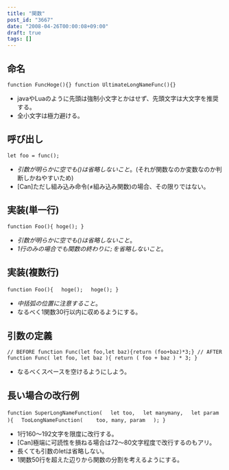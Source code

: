 ```yaml
---
title: "関数"
post_id: "3667"
date: "2008-04-26T00:00:08+09:00"
draft: true
tags: []
---
```



## 命名

`function FuncHoge(){}
function UltimateLongNameFunc(){}`



  * javaやLuaのように先頭は強制小文字とかはせず、先頭文字は大文字を推奨する。
  * 全小文字は極力避ける。
## 呼び出し

`let foo = func();`



  * _引数が明らかに空でも()は省略しないこと_。(それが関数なのか変数なのか判断しかねやすいため)
  * [Can]ただし組み込み命令(≠組み込み関数)の場合、その限りではない。
## 実装(単一行)

`function Foo(){ hoge(); }`



  * _引数が明らかに空でも()は省略しないこと_。
  * _1行のみの場合でも関数の終わりに`;`を省略しないこと_。
## 実装(複数行)

`function Foo(){
　hoge();
　hoge();
}`



  * _中括弧の位置に注意すること_。
  * なるべく1関数30行以内に収めるようにする。
## 引数の定義

`// BEFORE
function Func(let foo,let baz){return (foo+baz)*3;}
// AFTER
function Func( let foo, let baz ){ return ( foo + baz ) * 3; }`



  * なるべくスペースを空けるようにしよう。
## 長い場合の改行例

`function SuperLongNameFunction(
　let too,
　let manymany,
　let param
){
　TooLongNameFunction(
　　too, many, param
　);
}`



  * 1行160～192文字を限度に改行する。
  * [Can]極端に可読性を損ねる場合は72～80文字程度で改行するのもアリ。
  * 長くても引数のletは省略しない。
  * 1関数50行を超えた辺りから関数の分割を考えるようにする。
